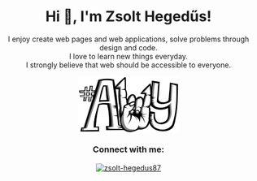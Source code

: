 <h1 align="center">Hi 👋, I'm Zsolt Hegedűs!</h1>
<p align="center">I enjoy create web pages and web applications, solve problems through design and code. <br/> I love to learn new things everyday.<br/> I strongly believe that web should be accessible to everyone.</h3>

<p align="center">
  <img align="center" src="a11y.png" alt="accessibility" />
</p>



<h3 align="center">Connect with me:</h3>
<p align="center">
<a href="https://linkedin.com/in/zsolt-hegedus87" target="blank"><img align="center" src="https://raw.githubusercontent.com/rahuldkjain/github-profile-readme-generator/master/src/images/icons/Social/linked-in-alt.svg" alt="zsolt-hegedus87" height="30" width="40" /></a>
</p>
